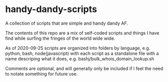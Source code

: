 # handy-dandy-scripts

A collection of scripts that are simple and handy dandy AF.

The contents of this repo are a mix of self-coded scripts and things I have find while surfing the fringes of the world wide wide. 

As of 2020-09-25 scripts are organized into folders by language, e.g. python, bash, node(javascript) with each script as a standalone file with a name descriping what it does, e.g. bashj/bulk_whois_domain_lookup.sh

Comments are optional, and will generally only be included if I feel the need to notate something for future use. 
